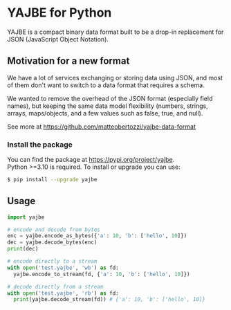 # YAJBE for Python

YAJBE is a compact binary data format built to be a drop-in replacement for JSON (JavaScript Object Notation).


## Motivation for a new format
We have a lot of services exchanging or storing data using JSON, and most of them don't want to switch to a data format that requires a schema.

We wanted to remove the overhead of the JSON format (especially field names), but keeping the same data model flexibility (numbers, strings, arrays, maps/objects, and a few values such as false, true, and null).

See more at https://github.com/matteobertozzi/yajbe-data-format

### Install the package
You can find the package at https://pypi.org/project/yajbe. \
Python >=3.10 is required. To install or upgrade you can use:
```bash
$ pip install --upgrade yajbe
```

## Usage

```python
import yajbe

# encode and decode from bytes
enc = yajbe.encode_as_bytes({'a': 10, 'b': ['hello', 10]})
dec = yajbe.decode_bytes(enc)
print(dec)

# encode directly to a stream
with open('test.yajbe', 'wb') as fd:
  yajbe.encode_to_stream(fd, {'a': 10, 'b': ['hello', 10]})

# decode directly from a stream
with open('test.yajbe', 'rb') as fd:
  print(yajbe.decode_stream(fd)) # {'a': 10, 'b': ['hello', 10]}
```
